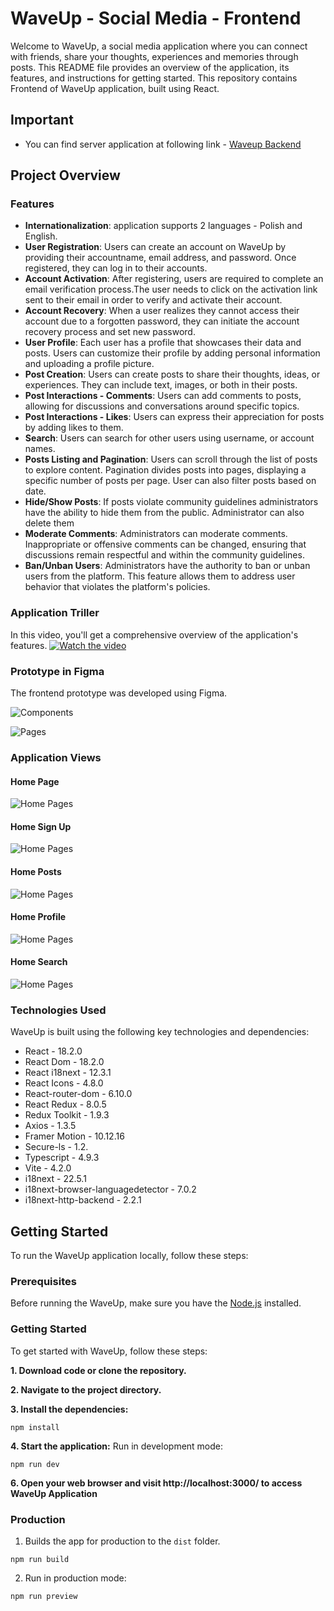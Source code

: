 # WaveUp - Social Media - Frontend

Welcome to WaveUp, a social media application where you can connect with friends, share your thoughts, experiences and memories through posts.
This README file provides an overview of the application, its features, and instructions for getting started. This repository contains Frontend of WaveUp application, built using React.

## Important
- You can find server application at following link - [Waveup Backend](https://github.com/JBR-Sapeta/JS--Express--WaveUp)


## Project Overview

### Features
- **Internationalization**: application supports 2 languages - Polish and English.
- **User Registration**: Users can create an account on WaveUp by providing their accountname, email address, and password. Once registered, they can log in to their accounts.
- **Account Activation**: After registering, users are required to complete an email verification process.The user needs to click on the activation link sent to their email in order to verify and activate their account. 
- **Account Recovery**: When a user realizes they cannot access their account due to a forgotten password, they can initiate the account recovery process and set new password.
- **User Profile**: Each user has a profile that showcases their data and posts. Users can customize their profile by adding personal information and uploading a profile picture.
- **Post Creation**: Users can create posts to share their thoughts, ideas, or experiences. They can include text, images, or both in their posts.
- **Post Interactions - Comments**: Users can add comments to posts, allowing for discussions and conversations around specific topics.
- **Post Interactions - Likes**: Users can express their appreciation for posts by adding likes to them.
- **Search**: Users can search for other users using username, or account names.
- **Posts Listing and Pagination**: Users can scroll through the list of posts to explore content. Pagination divides posts into pages, displaying a specific number of posts per page. User can also filter posts based on date.
- **Hide/Show Posts**: If posts violate community guidelines administrators have the ability to hide them  from the public. Administrator can also delete them
- **Moderate Comments**: Administrators can moderate comments. Inappropriate or offensive comments can be changed, ensuring that discussions remain respectful and within the community guidelines.
- **Ban/Unban Users**: Administrators have the authority to ban or unban users from the platform. This feature allows them to address user behavior that violates the platform's policies. 


###  Application Triller
In this video, you'll get a comprehensive overview of the application's features.
[![Watch the video](https://img.youtube.com/vi/vZyUiabLg1g/maxresdefault.jpg)](https://youtu.be/vZyUiabLg1g)

###  Prototype in Figma
The frontend prototype was developed using Figma. 

![Components](./readme/figma-components.PNG)

![Pages](./readme/figma-pages.PNG)


###  Application Views

#### Home Page
![Home Pages](./readme/home.PNG)

#### Home Sign Up
![Home Pages](./readme/signup.PNG)

#### Home Posts
![Home Pages](./readme/posts.PNG)

#### Home Profile
![Home Pages](./readme/profile.PNG)

#### Home Search
![Home Pages](./readme/search.PNG)


### Technologies Used

WaveUp is built using the following key technologies and dependencies:
- React - 18.2.0
- React Dom - 18.2.0
- React i18next - 12.3.1
- React Icons - 4.8.0
- React-router-dom - 6.10.0
- React Redux - 8.0.5
- Redux Toolkit - 1.9.3
- Axios - 1.3.5
- Framer Motion - 10.12.16
- Secure-ls - 1.2.
- Typescript - 4.9.3
- Vite - 4.2.0
- i18next - 22.5.1
- i18next-browser-languagedetector - 7.0.2
- i18next-http-backend - 2.2.1

## Getting Started
To run the WaveUp application locally, follow these steps:

### Prerequisites
Before running the WaveUp, make sure you have the [Node.js](https://nodejs.org/en) installed.

### Getting Started
To get started with WaveUp, follow these steps:

**1.  Download code or clone the repository.**

**2.	Navigate to the project directory.**

**3.	Install the dependencies:**
```
npm install
```
**4.	Start the application:**
Run in development mode:
```
npm run dev
```

**6. Open your web browser and visit http://localhost:3000/ to access WaveUp Application**

### Production 

1.  Builds the app for production to the `dist` folder.
```
npm run build
```

2.  Run in production mode:
```
npm run preview
```
